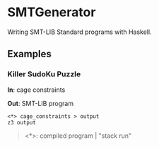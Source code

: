 # SMTGenerator
Writing SMT-LIB Standard programs with Haskell.

## Examples
### Killer SudoKu Puzzle
**In**: cage constraints

**Out**: SMT-LIB program

```
<*> cage_constraints > output
z3 output
```
> <*>: compiled program | "stack run"